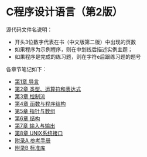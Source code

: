 # C程序设计语言（第2版）

源代码文件名说明：

- 开头3位数字代表在书（中文版第二版）中出现的页数
- 如果程序为示例程序，则在中划线后描述实例主题；
- 如果程序是完成的练习题，则在字符e后跟练习题的题号

各章节笔记如下：

- [第1章 导言](./Chapter%201%20A%20Tutorial%20Introduction.md)
- [第2章 类型、运算符和表达式](./Chapter%202%20Types%2COperators%2Cand%20Expressions.md)
- [第3章 控制流](./Chapter%203%20Control%20Flow.md)
- [第4章 函数与程序结构](./Chapter%204%20Functions%20and%20Program%20Structure.md)
- [第5章 指针与数组](./Chapter%205%20Pointers%20and%20Arrays.md)
- [第6章 结构](./Chapter%206%20Structures.md)
- [第7章 输入与输出](./Chapter%207%20Input%20and%20Output.md)
- [第8章 UNIX系统接口](./Chapter%208%20The%20UNIX%20System%20interface.md)
- [附录A 参考手册](./Appendix%20A%20Reference%20Manual.md)
- [附录B 标准库](./Appendix%20B%20Standard%20Library.md)
